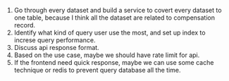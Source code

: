 1. Go through every dataset and build a service to covert every dataset to one table, because I think all the dataset are related to compensation record.
2. Identify what kind of query user use the most, and set up index to increse query performance.
3. Discuss api response format.
4. Based on the use case, maybe we should have rate limit for api.
5. If the frontend need quick response, maybe we can use some cache technique or redis to prevent query database all the time.
